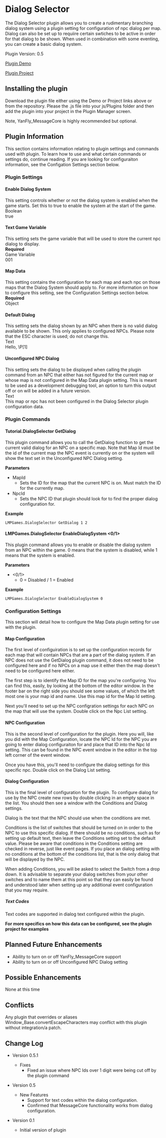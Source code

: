 # Dialog Selector

The Dialog Selector plugin allows you to create a rudimentary branching dialog system using a plugin setting for configuration of npc dialog per map.  Dialog can also be set up to requiire certain swtiches to be active in order for that dialog to be shown.  When used in combination with some eventing, you can create a basic dialog system.


Plugin Version: 0.5

[Plugin Demo](http://www.lmpgames.com/RMMV/Plugins/Demos/LMPGames_DialogSelector_Demo_V0.5.1.zip)

[Plugin Project](http://www.lmpgames.com/RMMV/Plugins/Projects/LMPGames_DialogSelector_Project_V0.5.1.zip)


## Installing the plugin
Download the plugin file either using the Demo or Project links above or from the repository.  Please the .js file into your js/Plugins folder and then add the plugin into your project in the Plugin Manager screen.

Note, YanFly_MessageCore is highly recommended but optional.


## Plugin Information
This section contains information relating to plugin settings and commands used with plugin.  To learn how to use and what certain commands or settings do, continue reading.  If you are looking for configuraiton information, see the Configation Settings section below.


### Plugin Settings

#### Enable Dialog System
This setting controls whether or not the dialog system is enabled when the game starts.  Set this to true to enable the system at the start of the game.<br>
Boolean<br>
true<br>


#### Text Game Variable
This setting sets the game variable that will be used to store the current npc dialog to display.<br>
**Required**<br>
Game Variable<br>
001


#### Map Data
This setting contains the configuration for each map and each npc on those maps that the Dialog System should apply to.  For more information on how to configure this setting, see the Configuration Settings section below.<br>
**Required**<br>
Object


#### Default Dialog
This setting sets the dialog shown by an NPC when there is no valid dialog available to be shown.  This only applies to configured NPCs.  Please note that the ESC character is used; do not change this.<br>
Text<br>
Hello, \P[1]


#### Unconfigured NPC Dialog
This setting sets the dialog to be displayed when calling the plugin command from an NPC that either has not figured for the current map or whose map is not configured in the Map Data plugin setting.  This is meant to be used as a development debugging tool, an option to turn this output off or on will be added in a future version.<br>
Text<br>
This map or npc has not been configured in the Dialog Selector plugin configuration data.



### Plugin Commands
#### Tutorial.DialogSelector GetDialog <MapId> <NpcId>
This plugin command allows you to call the GetDialog function to get the current valid dialog for an NPC on a specific map.  Note that Map Id must be the id of the current map the NPC event is currently on or the system will show the text set in the Unconfigured NPC Dialog setting.

**Parameters**
- MapId
  - Sets the ID for the map that the current NPC is on.  Must match the ID for the currently map.
- NpcId
  - Sets the NPC ID that plugin should look for to find the proper dialog configuration for.

**Example**
```
LMPGames.DialogSelector GetDialog 1 2
```


#### LMPGames.DialogSelector EnableDialogSystem <0/1>
This plugin command allows you to enable or disable the dialog system from an NPC within the game.  0 means that the system is disabled, while 1 means that the system is enabled.

**Parameters**
- <0/1>
  - 0 = Disabled / 1 = Enabled

**Example**
```
LMPGames.DialogSelector EnableDialogSystem 0
```



### Configuration Settings
This section will detail how to configure the Map Data plugin setting for use with the plugin.

#### Map Configuration
The first level of configuiration is to set up the configuration records for each map that will contain NPCs that are a part of the dialog system.  If an NPC does not use the GetDialog plugin command, it does not need to be configured here and if no NPCs on a map use it either then the map doesn't need to be configured here either.

The first step is to identify the Map ID for the map you're configuring.  You can find this, easily, by looking at the bottom of the editor window.  In the footer bar on the right side you should see some values, of which the left most one is your map id and name.  Use this map id for the Map Id setting.

Next you'll need to set up the NPC configration settings for each NPC on the map that will use the system.  Double click on the Npc List setting.


#### NPC Configuration
This is the second level of configuration for the plugin.  Here you will, like you did with the Map Configuration, locate the NPC Id for the NPC you are going to enter dialog configuraiton for and place that ID into the Npc Id setting.  This can be found in the NPC event window in the editor in the top left corner of the event window.

Once you have this, you'll need to configure the dialog settings for this specific npc.  Double click on the Dialog List setting.


#### Dialog Configuration
This is the final level of configuration for the plugin.  To configure dialog for use by the NPC create new rows by double clicking in an empty space in the list.  You should then see a window with the Conditions and Dialog settings.

Dialog is the text that the NPC should use when the conditions are met.

Conditions is the list of switches that should be turned on in order to the NPC to use this specific dialog.  If there should be no conditions, such as for setting up default text, then leave the Conditions setting set to the default value.  Please be aware that conditions in the Conditions setting are checked in reverse, just like event pages.  If you place an dialog setting with no conditions at the bottom of the conditions list, that is the only dialog that will be displayed by the NPC.

When adding Conditions, you will be asked to select the Switch from a drop down.  It is advisable to separate your dialog switches from your other switches and to name them at this point so that they can easily be found and understood later when setting up any additional event configuration that you may require.

##### Text Codes
Text codes are supported in dialog text configured within the plugin.


**For more specifics on how this data can be configured, see the plugin project for examples**



## Planned Future Enhancements
- Ability to turn on or off YanFly_MessageCore support
- Ability to turn on or off Unconfigured NPC Dialog setting


## Possible Enhancements
None at this time


## Conflicts
Any plugin that overrides or aliases Window_Base.convertEscapeCharacters may conflict with this plugin without integration/a patch.


## Change Log
- Version 0.5.1
  - Fixes
    - Fixed an issue where NPC Ids over 1 digit were being cut off by the plugin command

- Version 0.5
  - New Features
    - Support for text codes within the dialog configuration.
	- Confirmed that MessageCore functionality works from dialog configuration.

- Version 0.1
  - Initial version of plugin


